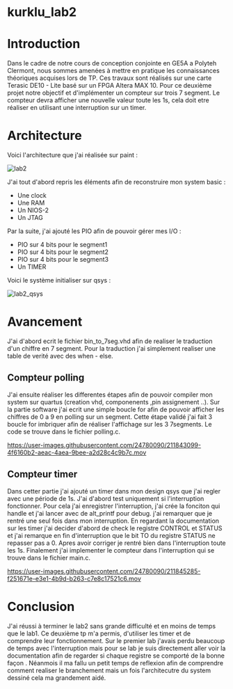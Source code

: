# kurklu_lab2


# Introduction
Dans le cadre de notre cours de conception conjointe en GE5A a Polyteh Clermont, nous sommes amenées à mettre en pratique les connaissances théoriques acquises lors de TP. Ces travaux sont réalisés sur une carte Terasic DE10 - Lite basé sur un FPGA Altera MAX 10. Pour ce deuxième projet notre objectif et d'implémenter un compteur sur trois 7 segment. Le compteur devra afficher une nouvelle valeur toute les 1s, cela doit etre réaliser en utilisant une interruption sur un timer.


# Architecture
Voici l'architecture que j'ai réalisée sur paint :

![lab2](https://user-images.githubusercontent.com/24780090/211839652-f88ff0c1-7246-49c2-b8b6-950c2bf19ab3.jpg)

J'ai tout d'abord repris les éléments afin de reconstruire mon system basic :
* Une clock
* Une RAM
* Un NIOS-2
* Un JTAG

Par la suite, j'ai ajouté les PIO afin de pouvoir gérer mes I/O :
* PIO sur 4 bits pour le segment1
* PIO sur 4 bits pour le segment2
* PIO sur 4 bits pour le segment3
* Un TIMER

Voici le système initialiser sur qsys :

![lab2_qsys](https://user-images.githubusercontent.com/24780090/211839872-e2330fc6-c873-4232-878d-f696c17ae4e7.jpg)


# Avancement

J'ai d'abord ecrit le fichier bin_to_7seg.vhd afin de realiser le traduction d'un chiffre en 7 segment. Pour la traduction j'ai simplement realiser une table de verité avec des when - else.

## Compteur polling
J'ai ensuite réaliser les differentes étapes afin de pouvoir compiler mon system sur quartus (creation vhd, componenents ,pin assignement ..). Sur la partie software j'ai ecrit une simple boucle for afin de pouvoir afficher les chiffres de 0 a 9 en polling sur un segment. Cette étape validé j'ai fait 3 boucle for imbriquer afin de réaliser l'affichage sur les 3 7segments. Le code se trouve dans le fichier polling.c.

https://user-images.githubusercontent.com/24780090/211843099-4f6160b2-aeac-4aea-9bee-a2d28c4c9b7c.mov


## Compteur timer
Dans cetter partie j'ai ajouté un timer dans mon design qsys que j'ai regler avec une période de 1s. J'ai d'abord test uniquement si l'interruption fonctionner. Pour cela j'ai enregistrer l'interruption, j'ai crée la fonciton qui handle et j'ai lancer avec de alt_printf pour debug. j'ai remarquer que je rentré une seul fois dans mon interruption. En regardant la documentation sur les timer j'ai decider d'abord de check le registre CONTROL et STATUS et j'ai remarque en fin d'interruption que le bit TO du registre STATUS ne repasser pas a 0. Apres avoir corriger je rentré bien dans l'interruption toute les 1s. Finalement j'ai implementer le compteur dans l'interruption qui se trouve dans le fichier main.c.

https://user-images.githubusercontent.com/24780090/211845285-f251671e-e3e1-4b9d-b263-c7e8c17521c6.mov


# Conclusion

J'ai réussi à terminer le lab2 sans grande difficulté et en moins de temps que le lab1. Ce deuxième tp m'a permis, d'utiliser les timer et de comprendre leur fonctionnement. Sur le premier lab j'avais perdu beaucoup de temps avec l'interruption mais pour se lab je suis directement aller voir la documentation afin de regarder si chaque registre se comporté de la bonne façon . Néanmois il ma fallu un petit temps de reflexion afin de comprendre comment realiser le branchement mais un fois l'architecutre du system dessiné cela ma grandement aidé.

